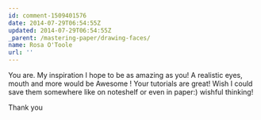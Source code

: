 ```yaml
---
id: comment-1509401576
date: 2014-07-29T06:54:55Z
updated: 2014-07-29T06:54:55Z
_parent: /mastering-paper/drawing-faces/
name: Rosa O'Toole
url: ''
---
```


You are. My inspiration I hope to be as amazing as you! A realistic eyes, mouth
and more would be Awesome ! Your tutorials are great! Wish I could save them
somewhere like on noteshelf or even in paper:) wishful thinking!

Thank you
